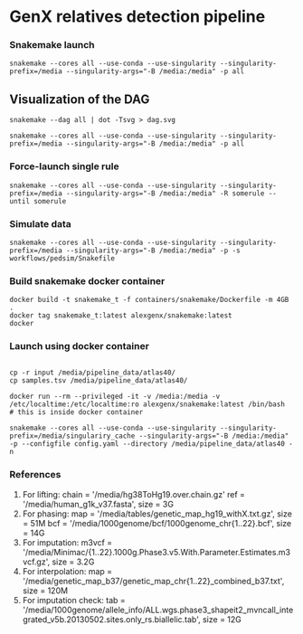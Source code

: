 # GenX relatives detection pipeline

### Snakemake launch

    snakemake --cores all --use-conda --use-singularity --singularity-prefix=/media --singularity-args="-B /media:/media" -p all

## Visualization of the DAG

    snakemake --dag all | dot -Tsvg > dag.svg

```shell script
snakemake --cores all --use-conda --use-singularity --singularity-prefix=/media --singularity-args="-B /media:/media" -p all
```

### Force-launch single rule

```shell script
snakemake --cores all --use-conda --use-singularity --singularity-prefix=/media --singularity-args="-B /media:/media" -R somerule --until somerule
```

### Simulate data

```shell script
snakemake --cores all --use-conda --use-singularity --singularity-prefix=/media --singularity-args="-B /media:/media" -p -s workflows/pedsim/Snakefile
```

### Build snakemake docker container

```shell script
docker build -t snakemake_t -f containers/snakemake/Dockerfile -m 4GB .
docker tag snakemake_t:latest alexgenx/snakemake:latest
docker 
```

### Launch using docker container

```shell script

cp -r input /media/pipeline_data/atlas40/
cp samples.tsv /media/pipeline_data/atlas40/

docker run --rm --privileged -it -v /media:/media -v /etc/localtime:/etc/localtime:ro alexgenx/snakemake:latest /bin/bash
# this is inside docker container

snakemake --cores all --use-conda --use-singularity --singularity-prefix=/media/singulariry_cache --singularity-args="-B /media:/media" -p --configfile config.yaml --directory /media/pipeline_data/atlas40 -n

```

### References

1. For lifting:
    chain = '/media/hg38ToHg19.over.chain.gz'
    ref = '/media/human_g1k_v37.fasta', size = 3G
2. For phasing:
    map = '/media/tables/genetic_map_hg19_withX.txt.gz', size = 51M
    bcf = '/media/1000genome/bcf/1000genome_chr{1..22}.bcf', size = 14G 
3. For imputation:
    m3vcf = '/media/Minimac/{1..22}.1000g.Phase3.v5.With.Parameter.Estimates.m3vcf.gz', size = 3.2G 
4. For interpolation:
    map = '/media/genetic_map_b37/genetic_map_chr{1..22}_combined_b37.txt', size = 120M 
5. For imputation check:
    tab = '/media/1000genome/allele_info/ALL.wgs.phase3_shapeit2_mvncall_integrated_v5b.20130502.sites.only_rs.biallelic.tab', size = 12G
    